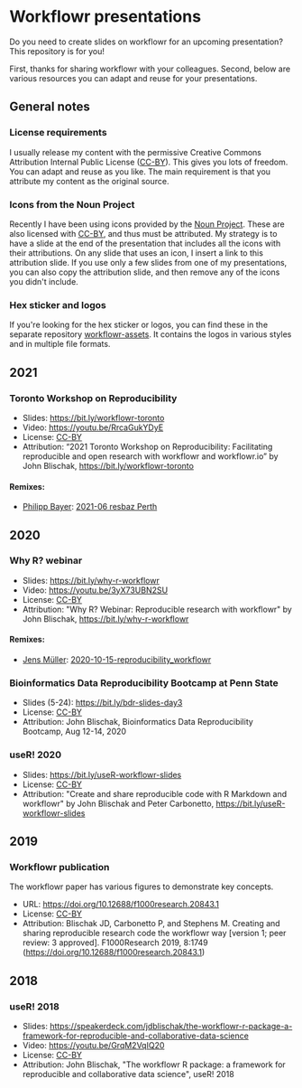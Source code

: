 # Workflowr presentations

Do you need to create slides on workflowr for an upcoming presentation? This
repository is for you!

First, thanks for sharing workflowr with your colleagues. Second, below are
various resources you can adapt and reuse for your presentations.

## General notes

### License requirements

I usually release my content with the permissive Creative Commons Attribution
Internal Public License ([CC-BY][]). This gives you lots of freedom. You can
adapt and reuse as you like. The main requirement is that you attribute my
content as the original source.

### Icons from the Noun Project

Recently I have been using icons provided by the [Noun
Project](https://thenounproject.com/). These are also licensed with [CC-BY][],
and thus must be attributed. My strategy is to have a slide at the end of the
presentation that includes all the icons with their attributions. On any slide
that uses an icon, I insert a link to this attribution slide. If you use only a
few slides from one of my presentations, you can also copy the attribution
slide, and then remove any of the icons you didn't include.

### Hex sticker and logos

If you're looking for the hex sticker or logos, you can find these in the
separate repository [workflowr-assets](https://github.com/workflowr/workflowr-assets).
It contains the logos in various styles and in multiple file formats.

## 2021

### Toronto Workshop on Reproducibility

* Slides: https://bit.ly/workflowr-toronto
* Video: https://youtu.be/RrcaGukYDyE
* License: [CC-BY][]
* Attribution: “2021 Toronto Workshop on Reproducibility: Facilitating reproducible and open research with workflowr and workflowr.io” by John Blischak, https://bit.ly/workflowr-toronto

#### Remixes:

* [Philipp Bayer](https://github.com/philippbayer/): [2021-06 resbaz Perth](https://docs.google.com/presentation/d/1HobRiOmb5Ox00fkCZM2Xlg8hDBbB37GF-W5MAFP7rZM/edit?usp=sharing)

## 2020

### Why R? webinar

* Slides: https://bit.ly/why-r-workflowr
* Video: https://youtu.be/3yX73UBN2SU
* License: [CC-BY][]
* Attribution: "Why R? Webinar: Reproducible research with workflowr" by John Blischak, https://bit.ly/why-r-workflowr

#### Remixes:

* [Jens Müller](https://github.com/jens-daniel-mueller): [2020-10-15-reproducibility_workflowr](https://docs.google.com/presentation/d/1ckkrYW_ppek7rC21-Bz0rpVPHQY75TTb4VvEguo9p0o/edit#slide=id.g96e0ce6b05_0_181)

### Bioinformatics Data Reproducibility Bootcamp at Penn State

* Slides (5-24): https://bit.ly/bdr-slides-day3
* License: [CC-BY][]
* Attribution: John Blischak, Bioinformatics Data Reproducibility Bootcamp, Aug 12-14, 2020

### useR! 2020

* Slides: https://bit.ly/useR-workflowr-slides
* License: [CC-BY][]
* Attribution: "Create and share reproducible code with R Markdown and workflowr" by John Blischak and Peter Carbonetto, https://bit.ly/useR-workflowr-slides

## 2019

### Workflowr publication

The workflowr paper has various figures to demonstrate key concepts.

* URL: https://doi.org/10.12688/f1000research.20843.1
* License: [CC-BY][]
* Attribution: Blischak JD, Carbonetto P, and Stephens M. Creating and sharing reproducible research code the workflowr way [version 1; peer review: 3 approved]. F1000Research 2019, 8:1749 (https://doi.org/10.12688/f1000research.20843.1)

[CC-BY]: https://creativecommons.org/licenses/by/4.0/

## 2018

### useR! 2018

* Slides: https://speakerdeck.com/jdblischak/the-workflowr-r-package-a-framework-for-reproducible-and-collaborative-data-science
* Video: https://youtu.be/GrqM2VqIQ20
* License: [CC-BY][]
* Attribution: John Blischak, "The workflowr R package: a framework for reproducible and collaborative data science", useR! 2018

